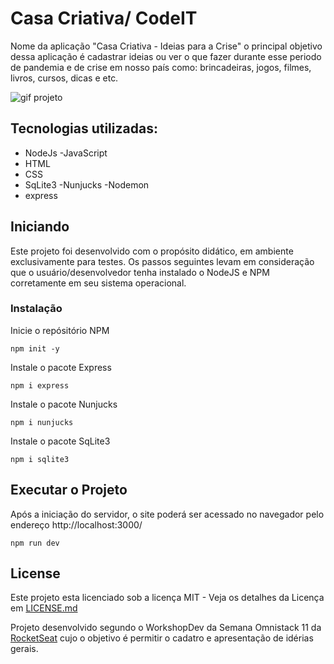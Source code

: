 


# Casa Criativa/ CodeIT

Nome da aplicação "Casa Criativa - Ideias para a Crise" o principal objetivo dessa aplicação é cadastrar ideias ou ver o que fazer durante esse periodo de pandemia e de crise em nosso país como: brincadeiras, jogos, filmes, livros, cursos, dicas e etc.

![gif projeto](https://i.imgur.com/nkGc98X.gif)

## Tecnologias utilizadas: 
- NodeJs
-JavaScript
- HTML
- CSS
- SqLite3
-Nunjucks
-Nodemon
- express


## Iniciando

Este projeto foi desenvolvido com o propósito didático, em ambiente exclusivamente para testes. Os passos seguintes levam em consideração que o usuário/desenvolvedor tenha instalado o NodeJS e NPM corretamente em seu sistema operacional.

### Instalação

Inicie o repósitório NPM

```
npm init -y
```

Instale o pacote Express

```
npm i express
```

Instale o pacote Nunjucks

```
npm i nunjucks
```

Instale o pacote SqLite3

```
npm i sqlite3
```

## Executar o Projeto

Após a iniciação do servidor, o site poderá ser acessado no navegador pelo endereço http://localhost:3000/

```
npm run dev
```

## License

Este projeto esta licenciado sob a licença MIT - Veja os detalhes da Licença em [LICENSE.md](https://github.com/gustavobretas/casa-criativa/blob/master/LICENSE)


Projeto desenvolvido segundo o WorkshopDev da Semana Omnistack 11 da [RocketSeat](https://rocketseat.com.br) cujo o objetivo é permitir o cadatro e apresentação de idérias gerais.

